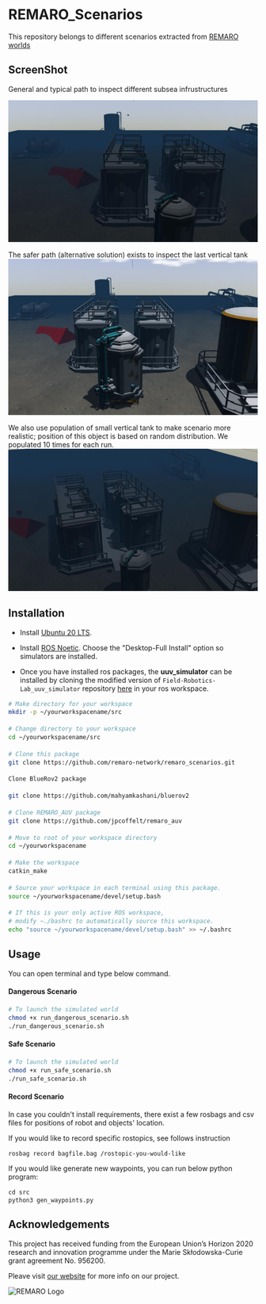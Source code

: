 # REMARO_Scenarios

This repository belongs to different scenarios extracted from [REMARO worlds](https://github.com/remaro-network/remaro_worlds)

## ScreenShot
General and typical path to inspect different subsea infrustructures

[![Watch REMARO_AUV get out of docking station](assets/imgs/remaro_scenario.jpg)](assets/GIFs/docking_station.mp4)

The safer path (alternative solution) exists to inspect the last vertical tank
![Safe Path](assets/imgs/small_vertical_tank_population.jpg)

We also use population of small vertical tank to make scenario more realistic; position of this object is based on random distribution. We populated 10 times for each run.
![Safe Path](assets/imgs/safe_path_remaro.jpg)

## Installation
 - Install [Ubuntu 20 LTS](https://releases.ubuntu.com/20.04/ubuntu-20.04.3-desktop-amd64.iso).

- Install [ROS Noetic](http://wiki.ros.org/noetic/Installation/Ubuntu).  Choose the "Desktop-Full Install" option so simulators are installed.

- Once you have installed ros packages, the <b>uuv_simulator</b> can be installed by cloning the modified version of `Field-Robotics-Lab_uuv_simulator` repository [here](https://github.com/mahyamkashani/uuv_simulator) in your ros workspace.


```bash
# Make directory for your workspace
mkdir -p ~/yourworkspacename/src

# Change directory to your workspace
cd ~/yourworkspacename/src

# Clone this package 
git clone https://github.com/remaro-network/remaro_scenarios.git

Clone BlueRov2 package 

git clone https://github.com/mahyamkashani/bluerov2

# Clone REMARO_AUV package
git clone https://github.com/jpcoffelt/remaro_auv

# Move to root of your workspace directory
cd ~/yourworkspacename

# Make the workspace 
catkin_make

# Source your workspace in each terminal using this package.
source ~/yourworkspacename/devel/setup.bash

# If this is your only active ROS workspace,
# modify ~./bashrc to automatically source this workspace.
echo "source ~/yourworkspacename/devel/setup.bash" >> ~/.bashrc
```

## Usage
You can open terminal and type below command.

#### Dangerous Scenario
```bash
# To launch the simulated world
chmod +x run_dangerous_scenario.sh
./run_dangerous_scenario.sh
```
#### Safe Scenario
```bash
# To launch the simulated world
chmod +x run_safe_scenario.sh
./run_safe_scenario.sh
```

#### Record Scenario
In case you couldn't install requirements, there exist a few rosbags and csv files for positions of robot and objects' location.

If you would like to record specific rostopics, see follows instruction
```
rosbag record bagfile.bag /rostopic-you-would-like
```

If you would like generate new waypoints, you can run below python program:
```
cd src
python3 gen_waypoints.py
```
## Acknowledgements
This project has received funding from the European Union’s Horizon 2020 research and innovation programme under the Marie Skłodowska-Curie grant agreement No. 956200.

Pleave visit [our website](https://remaro.eu/) for more info on our project.

![REMARO Logo](https://remaro.eu/wp-content/uploads/2020/09/remaro1-right-1024.png)
